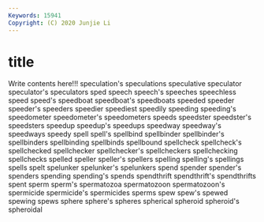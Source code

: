 ```yaml
---
Keywords: 15941
Copyright: (C) 2020 Junjie Li
---
```


# title

Write contents here!!!
speculation's 
speculations 
speculative 
speculator 
speculator's
speculators 
sped 
speech 
speech's 
speeches 
speechless 
speed 
speed's 
speedboat 
speedboat's
speedboats 
speeded 
speeder 
speeder's 
speeders 
speedier 
speediest 
speedily 
speeding 
speeding's
speedometer 
speedometer's 
speedometers 
speeds 
speedster 
speedster's 
speedsters 
speedup 
speedup's 
speedups
speedway 
speedway's 
speedways 
speedy 
spell 
spell's 
spellbind 
spellbinder 
spellbinder's 
spellbinders
spellbinding 
spellbinds 
spellbound 
spellcheck 
spellcheck's 
spellchecked 
spellchecker 
spellchecker's 
spellcheckers 
spellchecking
spellchecks 
spelled 
speller 
speller's 
spellers 
spelling 
spelling's 
spellings 
spells 
spelt
spelunker 
spelunker's 
spelunkers 
spend 
spender 
spender's 
spenders 
spending 
spending's 
spends
spendthrift 
spendthrift's 
spendthrifts 
spent 
sperm 
sperm's 
spermatozoa 
spermatozoon 
spermatozoon's 
spermicide
spermicide's 
spermicides 
sperms 
spew 
spew's 
spewed 
spewing 
spews 
sphere 
sphere's
spheres 
spherical 
spheroid 
spheroid's 
spheroidal 
